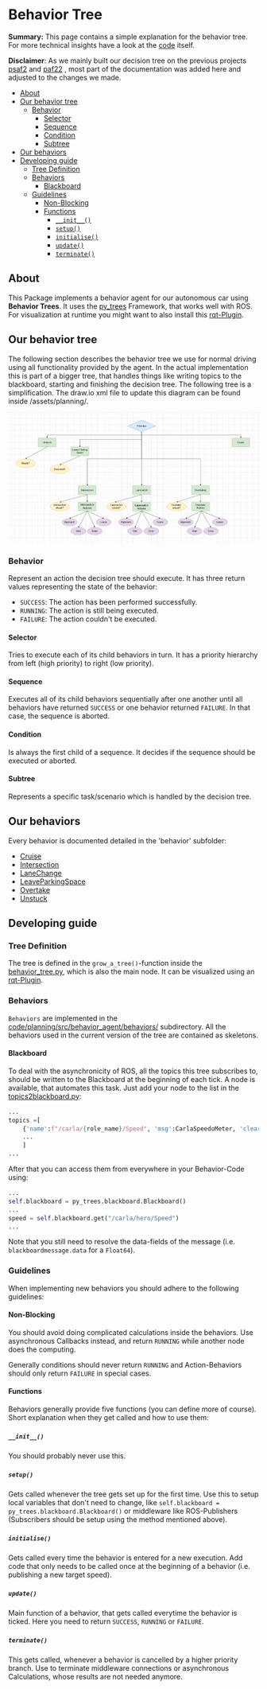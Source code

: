 # Behavior Tree

**Summary:** This page contains a simple explanation for the behavior tree. For more technical insights have a look at the [code](../../code/planning/src/behavior_agent/behaviors) itself.

**Disclaimer**: As we mainly built our decision tree on the previous projects [psaf2](https://github.com/ll7/psaf2) and [paf22](https://github.com/ll7/paf22) , most part of the documentation was added here and adjusted to the changes we made.

- [About](#about)
- [Our behavior tree](#our-behavior-tree)
  - [Behavior](#behavior)
    - [Selector](#selector)
    - [Sequence](#sequence)
    - [Condition](#condition)
    - [Subtree](#subtree)
- [Our behaviors](#our-behaviors)
- [Developing guide](#developing-guide)
  - [Tree Definition](#tree-definition)
  - [Behaviors](#behaviors)
    - [Blackboard](#blackboard)
  - [Guidelines](#guidelines)
    - [Non-Blocking](#non-blocking)
    - [Functions](#functions)
      - [`__init__()`](#__init__)
      - [`setup()`](#setup)
      - [`initialise()`](#initialise)
      - [`update()`](#update)
      - [`terminate()`](#terminate)

## About

This Package implements a behavior agent for our autonomous car using **Behavior Trees**. It uses the [py_trees](./py_trees.md) Framework, that works well with ROS.
For visualization at runtime you might want to also install this [rqt-Plugin](https://wiki.ros.org/rqt_py_trees).

## Our behavior tree

The following section describes the behavior tree we use for normal driving using all functionality provided by the agent. In the actual implementation this is part of a bigger tree, that handles things like writing topics to the blackboard, starting and finishing the decision tree.
The following tree is a simplification. The draw.io xml file to update this diagram can be found inside /assets/planning/.

![Simple Tree](../assets/planning/behaviour_tree.PNG)

### Behavior

Represent an action the decision tree should execute. It has three return values representing the state of the behavior:

- `SUCCESS`: The action has been performed successfully.
- `RUNNING`: The action is still being executed.
- `FAILURE`: The action couldn't be executed.

#### Selector

Tries to execute each of its child behaviors in turn. It has a priority hierarchy from left (high priority) to right (low priority).

#### Sequence

Executes all of its child behaviors sequentially after one another until all behaviors have returned `SUCCESS` or one behavior returned `FAILURE`. In that case, the sequence is aborted.

#### Condition

Is always the first child of a sequence. It decides if the sequence should be executed or aborted.

#### Subtree

Represents a specific task/scenario which is handled by the decision tree.

## Our behaviors

Every behavior is documented detailed in the 'behavior' subfolder:

- [Cruise](./behaviors/Cruise.md)
- [Intersection](./behaviors/Intersection.md)
- [LaneChange](./behaviors/LaneChange.md)
- [LeaveParkingSpace](./behaviors/LeaveParkingSpace.md)
- [Overtake](./behaviors/Overtake.md)
- [Unstuck](./behaviors/Unstuck.md)

## Developing guide

### Tree Definition

The tree is defined in the `grow_a_tree()`-function inside the [behavior_tree.py](../../code/planning/src/behavior_agent/behavior_tree.py), which is also the main node. It can be visualized using an [rqt-Plugin](https://wiki.ros.org/rqt_py_trees).

### Behaviors

`Behaviors` are implemented in the [code/planning/src/behavior_agent/behaviors/](../../code/planning/src/behavior_agent/behaviors/) subdirectory. All the behaviors used in the current version of the tree are contained as skeletons.

#### Blackboard

To deal with the asynchronicity of ROS, all the topics this tree subscribes to, should be written to the Blackboard at the beginning of each tick. A node is available, that automates this task. Just add your node to the list in the [topics2blackboard.py](../../code/planning/src/behavior_agent/behaviors/topics2blackboard.py):

``` python
...
topics =[
    {'name':f"/carla/{role_name}/Speed", 'msg':CarlaSpeedoMeter, 'clearing-policy': py_trees.common.ClearingPolicy.NEVER},
    ...
    ]
...
```

After that you can access them from everywhere in your Behavior-Code using:

``` python
...
self.blackboard = py_trees.blackboard.Blackboard()
...
speed = self.blackboard.get("/carla/hero/Speed")
...
```

Note that you still need to resolve the data-fields of the message (i.e. `blackboardmessage.data` for a `Float64`).

### Guidelines

When implementing new behaviors you should adhere to the following guidelines:

#### Non-Blocking

You should avoid doing complicated calculations inside the behaviors. Use asynchronous Callbacks instead, and return ```RUNNING``` while another node does the computing.

Generally conditions should never return ```RUNNING``` and Action-Behaviors should only return ```FAILURE``` in special cases.

#### Functions

Behaviors generally provide five functions (you can define more of course). Short explanation when they get called and how to use them:

##### `__init__()`

You should probably never use this.

##### `setup()`

Gets called whenever the tree gets set up for the first time. Use this to setup local variables that don't need to change, like ```self.blackboard = py_trees.blackboard.Blackboard()``` or middleware like ROS-Publishers (Subscribers should be setup using the method mentioned above).

##### `initialise()`

Gets called every time the behavior is entered for a new execution. Add code that only needs to be called once at the beginning of a behavior (i.e. publishing a new target speed).

##### `update()`

Main function of a behavior, that gets called everytime the behavior is ticked. Here you need to return ```SUCCESS```, ```RUNNING``` or ```FAILURE```.

##### `terminate()`

This gets called, whenever a behavior is cancelled by a higher priority branch. Use to terminate middleware connections or asynchronous Calculations, whose results are not needed anymore.
